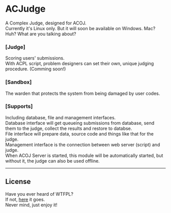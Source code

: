# ACJudge
A Complex Judge, designed for ACOJ.  
Currently it's Linux only. But it will soon be available on Windows.
Mac? Huh? What are you talking about?

### [Judge]
Scoring users' submissions.  
With ACPL script, problem designers can set their own, unique judging procedure. (Comming soon!)

### [Sandbox]
The warden that protects the system from being damaged by user codes.  

### [Supports]
Including database, file and management interfaces.  
Database interface will get queueing submissions from database, send them to the judge, collect the results and restore to databse.  
File interface will prepare data, source code and things like that for the judge.  
Management interface is the connection between web server (script) and judge.  
When ACOJ Server is started, this module will be automatically started, but without it, the judge can also be used offline.
  
  
-----------------------

## License

Have you ever heard of WTFPL?  
If not, [here](https://en.wikipedia.org/wiki/WTFPL) it goes.  
Never mind, just enjoy it!
